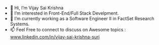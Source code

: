- 👋 Hi, I’m Vijay Sai Krishna
- 👀 I’m interested in Front-End/Full Stack Develpment.
- 🌱 I’m currently working as a Software Engineer II in FactSet Research Systems.
- 📫 Feel Free to connect to discuss on Awesome topics : www.linkedin.com/in/vijay-sai-krishna-suri

